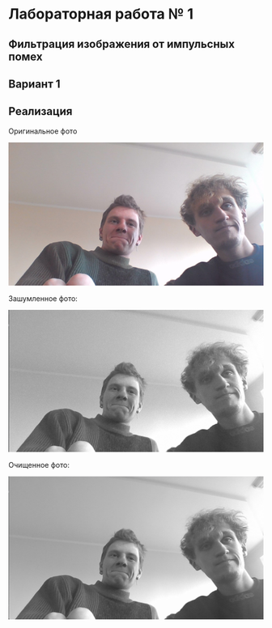 # Лабораторная работа № 1 

## Фильтрация изображения от импульсных помех

## Вариант 1

## Реализация

Оригинальное фото

![](doc/mama.jpg)

Зашумленное фото:

![](doc/noisy%20img.png)

Очищенное фото:

![](doc/filtered%20img.png)